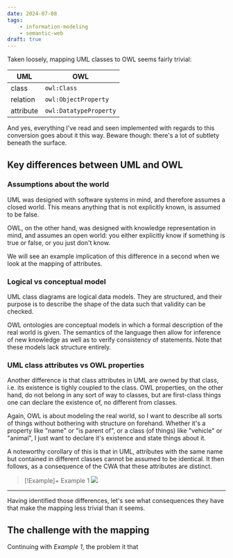 ```yaml
---
date: 2024-07-08
tags:
    - information-modeling
    - semantic-web
draft: true
---
```


Taken loosely, mapping UML classes to OWL seems fairly trivial:

| UML       | OWL                    |
| --------- | ---------------------- |
| class     | `owl:Class`            |
| relation  | `owl:ObjectProperty`   |
| attribute | `owl:DatatypeProperty` |
And yes, everything I've read and seen implemented with regards to this conversion goes about it this way. Beware though: there's a lot of subtlety beneath the surface.

## Key differences between UML and OWL
### Assumptions about the world
UML was designed with software systems in mind, and therefore assumes a closed world. This means anything that is not explicitly known, is assumed to be false.

OWL, on the other hand, was designed with knowledge representation in mind, and assumes an open world: you either explicitly know if something is true or false, or you just don't know.

We will see an example implication of this difference in a second when we look at the mapping of attributes.

### Logical vs conceptual model
UML class diagrams are logical data models. They are structured, and their purpose is to describe the shape of the data such that validity can be checked.

OWL ontologies are conceptual models in which a formal description of the real world is given. The semantics of the language then allow for inference of new knowledge as well as to verify consistency of statements. Note that these models lack structure entirely.

### UML class attributes vs OWL properties
Another difference is that class attributes in UML are owned by that class, i.e. its existence is tighly coupled to the class. OWL properties, on the other hand, do not belong in any sort of way to classes, but are first-class things one can declare the existence of, no different from classes.

Again, OWL is about modeling the real world, so I want to describe all sorts of things without bothering with structure on forehand. Whether it's a property like "name" or "is parent of", or a class (of things) like "vehicle" or "animal", I just want to declare it's existence and state things about it.

A noteworthy corollary of this is that in UML, attributes with the same name but contained in different classes cannot be assumed to be identical. It then follows, as a consequence of the CWA that these attributes are distinct.

<!-- 
TODO: Difference between not specifying an attribute in a UML class and having an optional one specified. Here, again, you see the logical nature of the model: even if everything is optional, it still constrains the properties one is allowed to use. How to model that in OWL or SHACL
-->

> [!Example]+ Example 1
> ![](../Attachments/Challenges%20with%20mapping%20UML%20classes%20to%20OWL%202024-07-08%2009.45.42.excalidraw)

---

Having identified those differences, let's see what consequences they have that make the mapping less trivial than it seems.

## The challenge with the mapping




Continuing with *Example 1*, the problem it that 


